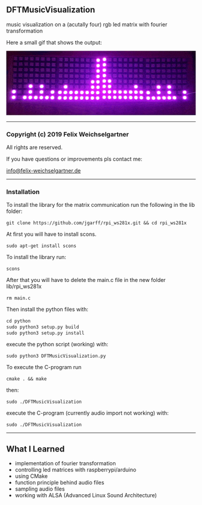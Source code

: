 ## DFTMusicVisualization

music visualization on a (acutally four) rgb led matrix with fourier transformation

Here a small gif that shows the output:

![gif](https://github.com/FelixWeichselgartner/DFTMusicVisualization/blob/master/resources/MyOutput.gif)

*****************************************************************************************

### Copyright (c) 2019 Felix Weichselgartner

All rights are reserved.

If you have questions or improvements pls contact me:

info@felix-weichselgartner.de

*****************************************************************************************

### Installation

To install the library for the matrix communication run the following in the lib folder:
```
git clone https://github.com/jgarff/rpi_ws281x.git && cd rpi_ws281x
```

At first you will have to install scons.
```
sudo apt-get install scons
```

To install the library run:
```
scons
```

After that you will have to delete the main.c file in the new folder lib/rpi_ws281x
```
rm main.c
```

Then install the python files with:
```
cd python
sudo python3 setup.py build
sudo python3 setup.py install
```

execute the python script (working) with:
```
sudo python3 DFTMusicVisualization.py
```

To execute the C-program run
```
cmake . && make
```
then:
```
sudo ./DFTMusicVisualization
```

execute the C-program (currently audio import not working) with:
```
sudo ./DFTMusicVisualization
```

*****************************************************************************************

## What I Learned

* implementation of fourier transformation
* controlling led matrices with raspberrypi/arduino
* using CMake
* function principle behind audio files
* sampling audio files
* working with ALSA (Advanced Linux Sound Architecture)
